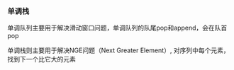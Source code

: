 ### 单调栈
单调队列主要用于解决滑动窗口问题，单调队列的队尾pop和append，会在队首pop

单调栈则主要用于解决NGE问题（Next Greater Element）, 对序列中每个元素，找到下一个比它大的元素